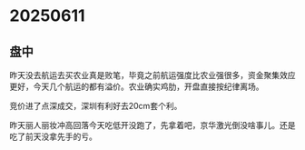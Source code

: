 # 20250611

## 盘中

昨天没去航运去买农业真是败笔，毕竟之前航运强度比农业强很多，资金聚集效应更好，今天几个航运的都有溢价。农业确实鸡肋，开盘直接按纪律离场。

竞价进了点深成交，深圳有利好去20cm套个利。

昨天丽人丽妆冲高回落今天吃低开没跑了，先拿着吧，京华激光倒没啥事儿。还是吃了前天没拿先手的亏。
